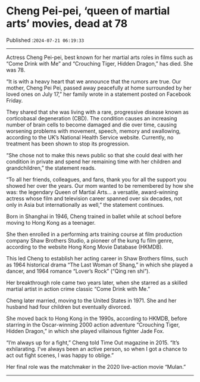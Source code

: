 # Cheng Pei-pei, ‘queen of martial arts’ movies, dead at 78

Published :`2024-07-21 06:19:33`

---

Actress Cheng Pei-pei, best known for her martial arts roles in films such as “Come Drink with Me” and “Crouching Tiger, Hidden Dragon,” has died. She was 78.

“It is with a heavy heart that we announce that the rumors are true. Our mother, Cheng Pei Pei, passed away peacefully at home surrounded by her loved ones on July 17,” her family wrote in a statement posted on Facebook Friday.

They shared that she was living with a rare, progressive disease known as corticobasal degeneration (CBD). The condition causes an increasing number of brain cells to become damaged and die over time, causing worsening problems with movement, speech, memory and swallowing, according to the UK’s National Health Service website. Currently, no treatment has been shown to stop its progression.

“She chose not to make this news public so that she could deal with her condition in private and spend her remaining time with her children and grandchildren,” the statement reads.

“To all her friends, colleagues, and fans, thank you for all the support you showed her over the years. Our mom wanted to be remembered by how she was: the legendary Queen of Martial Arts… a versatile, award-winning actress whose film and television career spanned over six decades, not only in Asia but internationally as well,” the statement continues.

Born in Shanghai in 1946, Cheng trained in ballet while at school before moving to Hong Kong as a teenager.

She then enrolled in a performing arts training course at film production company Shaw Brothers Studio, a pioneer of the kung fu film genre, according to the website Hong Kong Movie Database (HKMDB).

This led Cheng to establish her acting career in Shaw Brothers films, such as 1964 historical drama “The Last Woman of Shang,” in which she played a dancer, and 1964 romance “Lover’s Rock” (“Qing ren shi”).

Her breakthrough role came two years later, when she starred as a skilled martial artist in action crime classic “Come Drink with Me.”

Cheng later married, moving to the United States in 1971. She and her husband had four children but eventually divorced.

She moved back to Hong Kong in the 1990s, according to HKMDB, before starring in the Oscar-winning 2000 action adventure “Crouching Tiger, Hidden Dragon,” in which she played villainous fighter Jade Fox.

“I’m always up for a fight,” Cheng told Time Out magazine in 2015. “It’s exhilarating. I’ve always been an active person, so when I got a chance to act out fight scenes, I was happy to oblige.”

Her final role was the matchmaker in the 2020 live-action movie “Mulan.”

---


